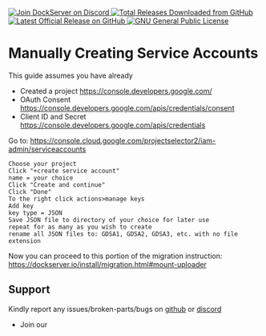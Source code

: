 <p align="left">
    <a href="https://discord.gg/FYSvu83caM">
        <img src="https://discord.com/api/guilds/830478558995415100/widget.png?label=Discord%20Server&logo=discord" alt="Join DockServer on Discord">
    </a>
        <a href="https://github.com/dockserver/dockserver/releases">
        <img src="https://img.shields.io/github/downloads/dockserver/dockserver/total?label=Total%20Downloads&logo=github" alt="Total Releases Downloaded from GitHub">
    </a>
    <a href="https://github.com/dockserver/dockserver/releases/latest">
        <img src="https://img.shields.io/github/v/release/dockserver/dockserver?include_prereleases&label=Latest%20Release&logo=github" alt="Latest Official Release on GitHub">
    </a>
    <a href="https://github.com/dockserver/dockserver/blob/master/LICENSE">
        <img src="https://img.shields.io/github/license/dockserver/dockserver?label=License&logo=gnu" alt="GNU General Public License">
    </a>
</p>

# Manually Creating Service Accounts

This guide assumes you have already

- Created a project https://console.developers.google.com/
- OAuth Consent https://console.developers.google.com/apis/credentials/consent
- Client ID and Secret https://console.developers.google.com/apis/credentials


Go to: https://console.cloud.google.com/projectselector2/iam-admin/serviceaccounts

    Choose your project
    Click "+create service account"
    name = your choice
    Click "Create and continue"
    Click "Done"
    To the right click actions>manage keys
    Add key
    key type = JSON
    Save JSON file to directory of your choice for later use
    repeat for as many as you wish to create
    rename all JSON files to: GDSA1, GDSA2, GDSA3, etc. with no file extension


Now you can proceed to this portion of the migration instruction:
https://dockserver.io/install/migration.html#mount-uploader

## Support

Kindly report any issues/broken-parts/bugs on [github](https://github.com/dockserver/dockserver/issues) or [discord](https://discord.gg/A7h7bKBCVa)

- Join our <a href="https://discord.gg/FYSvu83caM">
